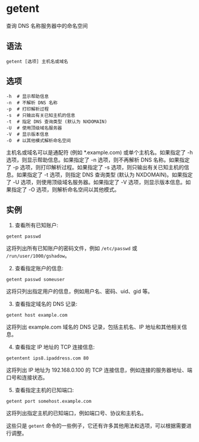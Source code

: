 getent
===

查询 DNS 名称服务器中的命名空间

##  语法

```shell
getent [选项] 主机名或域名
```

##  选项

```shell
-h  # 显示帮助信息  
-n  # 不解析 DNS 名称  
-p  # 打印解析过程  
-s  # 只输出有关已知主机的信息  
-t  # 指定 DNS 查询类型 (默认为 NXDOMAIN)  
-U  # 使用顶级域名服务器  
-V  # 显示版本信息  
-O  # 以其他模式解析命名空间
```

主机名或域名可以是通配符 (例如 *.example.com) 或单个主机名。如果指定了 -h 选项，则显示帮助信息。如果指定了 -n 选项，则不再解析 DNS 名称。如果指定了 -p 选项，则打印解析过程。如果指定了 -s 选项，则只输出有关已知主机的信息。如果指定了 -t 选项，则指定 DNS 查询类型 (默认为 NXDOMAIN)。如果指定了 -U 选项，则使用顶级域名服务器。如果指定了 -V 选项，则显示版本信息。如果指定了 -O 选项，则解析命名空间以其他模式。  

##  实例

1. 查看所有已知账户:

```shell
getent passwd  
```

这将列出所有已知账户的密码文件，例如 `/etc/passwd` 或 `/run/user/1000/gshadow`。

2. 查看指定账户的信息:

```shell
getent passwd someuser  
```

这将只列出指定用户的信息，例如用户名、密码、uid、gid 等。

3. 查看指定域名的 DNS 记录:

```shell
getent host example.com  
```

这将列出 example.com 域名的 DNS 记录，包括主机名、IP 地址和其他相关信息。

4. 查看指定 IP 地址的 TCP 连接信息:

```shell
getentent ips8.ipaddress.com 80  
```

这将列出 IP 地址为 192.168.0.100 的 TCP 连接信息，例如连接的服务器地址、端口号和连接状态。

5. 查看指定主机的已知端口:

```shell
getent port somehost.example.com  
```

这将列出指定主机的已知端口，例如端口号、协议和主机名。

这些只是 `getent` 命令的一些例子，它还有许多其他用法和选项，可以根据需要进行调整。